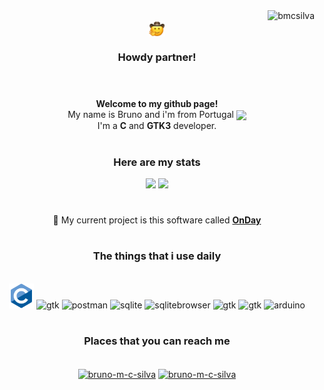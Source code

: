 <div align="right">
  <img src="https://komarev.com/ghpvc/?username=bmcsilva&label=People%20who%20miss%20clicked&color=0055ff&style=plastic" alt="bmcsilva" />
</div>  

<div align="center">
  <img src="https://github.com/bmcsilva/bmcsilva/blob/main/attachments/howdy.png" align="center" style="width: 5%" />
  <h3> Howdy partner! </h3>
  <h1></h1>
</div>  

<div align="center">
</br><b> Welcome to my github page!</b></br> My name is Bruno and i'm from Portugal <img src="https://cdn-icons-png.flaticon.com/512/1795/1795476.png" align="center" style="width: 3%" />  </br> I'm a <b>C</b> and <b>GTK3</b> developer.  </br> 
  <h1></h1>
</div>  

<div align="center">
  <h3>Here are my stats </h3>
    
  ![](https://github-readme-stats-nine-psi-64.vercel.app/api?username=bmcsilva&show_icons=true&theme=tokyonight&locale=en&include_all_commits=true&count_private=true) 
  ![](https://github-readme-stats-nine-psi-64.vercel.app/api/top-langs/?username=bmcsilva&show_icons=true&theme=tokyonight&locale=en&layout=compact)
  <h1></h1>
</div>  

<div align="center">
  🔭 My current project is this software called <td><a href="https://www.onday.pt/"><b>OnDay</b></a></td>
  <h1></h1>
</div>  

<div align="center">
  <h3>The things that i use daily</h3></br>
  <img src="https://raw.githubusercontent.com/devicons/devicon/master/icons/c/c-original.svg" alt="c" width="40" height="40"/>
  <img src="https://upload.wikimedia.org/wikipedia/commons/7/71/GTK_logo.svg" alt="gtk" width="40" height="40"/>
  <img src="https://www.vectorlogo.zone/logos/getpostman/getpostman-icon.svg" alt="postman" width="40" height="40"/>
  <img src="https://www.vectorlogo.zone/logos/sqlite/sqlite-icon.svg" alt="sqlite" width="40" height="40"/> 
  <img src="https://sqlitebrowser.org/images/sqlitebrowser.svg" alt="sqlitebrowser" width="40" height="40"/> 
  <img src="https://resources.jetbrains.com/storage/products/company/brand/logos/CLion_icon.svg" alt="gtk" width="40" height="40"/>
  <img src="https://code.visualstudio.com/assets/images/code-stable.png" alt="gtk" width="40" height="40"/>
  <img src="https://cdn.worldvectorlogo.com/logos/arduino-1.svg" alt="arduino" width="40" height="40"/>
  <h1></h1>
</div>

<div align="center">
  <h3>Places that you can reach me</h3></br>
  <a href="https://linkedin.com/in/bruno-m-c-silva" target="blank"><img align="center" src="https://raw.githubusercontent.com/rahuldkjain/github-profile-readme-generator/master/src/images/icons/Social/linked-in-alt.svg" alt="bruno-m-c-silva" height="30" width="40" /></a>
    <a href="https://discord.com/users/513401442267037714" target="blank"><img align="center" src="https://assets-global.website-files.com/6257adef93867e50d84d30e2/636e0a69f118df70ad7828d4_icon_clyde_blurple_RGB.svg" alt="bruno-m-c-silva" height="30" width="40" /></a>
  <h1></h1>
</div>
